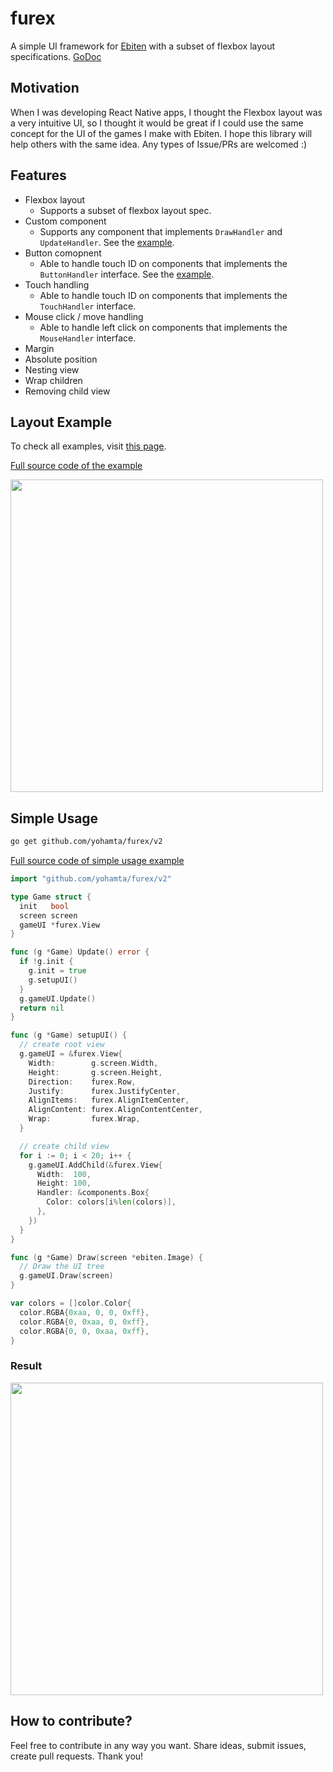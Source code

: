 # furex

A simple UI framework for [Ebiten](https://ebiten.org/) with a subset of flexbox layout specifications.
[GoDoc](https://pkg.go.dev/github.com/yohamta/furex)

## Motivation

When I was developing React Native apps, I thought the Flexbox layout was a very intuitive UI, so I thought it would be great if I could use the same concept for the UI of the games I make with Ebiten. I hope this library will help others with the same idea. Any types of Issue/PRs are welcomed :)

## Features

- Flexbox layout
  - Supports a subset of flexbox layout spec.
- Custom component
  - Supports any component that implements `DrawHandler` and `UpdateHandler`. See the [example](https://github.com/yohamta/furex/blob/master/components/box.go).
- Button comopnent
  - Able to handle touch ID on components that implements the `ButtonHandler` interface. See the [example](https://github.com/yohamta/furex/blob/master/components/button.go).
- Touch handling
  - Able to handle touch ID on components that implements the `TouchHandler` interface. 
- Mouse click / move handling
  - Able to handle left click on components that implements the `MouseHandler` interface. 
- Margin
- Absolute position
- Nesting view
- Wrap children
- Removing child view

## Layout Example
To check all examples, visit [this page](https://github.com/yohamta/furex/tree/main/examples).

[Full source code of the example](https://github.com/yohamta/furex/blob/master/examples/nesting/main.go)

<image src="https://user-images.githubusercontent.com/1475839/165524288-53827304-731e-4f33-81cd-26bb6a42e0d4.png" width="500px" />

## Simple Usage

```sh
go get github.com/yohamta/furex/v2
```

[Full source code of simple usage example](https://github.com/yohamta/furex/blob/master/examples/wrap/main.go)

```go
import "github.com/yohamta/furex/v2"

type Game struct {
  init   bool
  screen screen
  gameUI *furex.View
}

func (g *Game) Update() error {
  if !g.init {
    g.init = true
    g.setupUI()
  }
  g.gameUI.Update()
  return nil
}

func (g *Game) setupUI() {
  // create root view
  g.gameUI = &furex.View{
    Width:        g.screen.Width,
    Height:       g.screen.Height,
    Direction:    furex.Row,
    Justify:      furex.JustifyCenter,
    AlignItems:   furex.AlignItemCenter,
    AlignContent: furex.AlignContentCenter,
    Wrap:         furex.Wrap,
  }

  // create child view
  for i := 0; i < 20; i++ {
    g.gameUI.AddChild(&furex.View{
      Width:  100,
      Height: 100,
      Handler: &components.Box{
        Color: colors[i%len(colors)],
      },
    })
  }
}

func (g *Game) Draw(screen *ebiten.Image) {
  // Draw the UI tree
  g.gameUI.Draw(screen)
}

var colors = []color.Color{
  color.RGBA{0xaa, 0, 0, 0xff},
  color.RGBA{0, 0xaa, 0, 0xff},
  color.RGBA{0, 0, 0xaa, 0xff},
}
```

### Result
<image src="https://user-images.githubusercontent.com/1475839/133445715-b94b8c7f-bcd3-4aef-b7a4-b58bbb29d556.png" width="500px" />

## How to contribute?

Feel free to contribute in any way you want. Share ideas, submit issues, create pull requests. 
Thank you!

